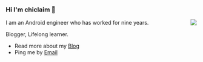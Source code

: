 ### Hi I'm chiclaim 👋


<img align="right" src="https://github-readme-stats.vercel.app/api?username=chiclaim&show_icons=true&icon_color=0366d6&text_color=24292e&bg_color=ffffff&hide_title=true" />

I am an Android engineer who has worked for nine years.

Blogger, Lifelong learner. 

- Read more about my [Blog](https://chiclaim.blog.csdn.net/)
- Ping me by [Email](mailto:chiclaim@gmail.com)
